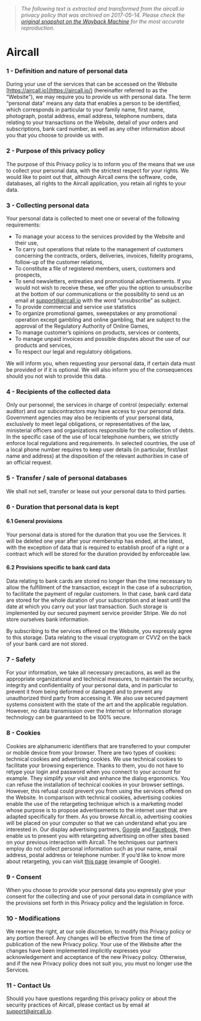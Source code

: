 > *The following text is extracted and transformed from the aircall.io privacy policy that was archived on 2017-05-14. Please check the [original snapshot on the Wayback Machine](https://web.archive.org/web/20170514064305id_/https%3A//aircall.io/privacy) for the most accurate reproduction.*

# Aircall

### 1 - Definition and nature of personal data

During your use of the services that can be accessed on the Website [https://aircall.io](https://aircall.io/) (hereinafter referred to as the “Website”), we may require you to provide us with personal data. The term “personal data” means any data that enables a person to be identified, which corresponds in particular to your family name, first name, photograph, postal address, email address, telephone numbers, data relating to your transactions on the Website, detail of your orders and subscriptions, bank card number, as well as any other information about you that you choose to provide us with.

### 2 - Purpose of this privacy policy

The purpose of this Privacy policy is to inform you of the means that we use to collect your personal data, with the strictest respect for your rights. We would like to point out that, although Aircall owns the software, code, databases, all rights to the Aircall application, you retain all rights to your data.

### 3 - Collecting personal data

Your personal data is collected to meet one or several of the following requirements:

  * To manage your access to the services provided by the Website and their use,
  * To carry out operations that relate to the management of customers concerning the contracts, orders, deliveries, invoices, fidelity programs, follow-up of the customer relations,
  * To constitute a file of registered members, users, customers and prospects,
  * To send newsletters, entreaties and promotional advertisements. If you would not wish to receive these, we offer you the option to unsubscribe at the bottom of our communications or the possibility to send us an email at [support@aircall.io](mailto:support@aircall.io?subject=Unsubscribe) with the word “unsubscribe” as subject.
  * To provide commercial and service use statistics
  * To organize promotional games, sweepstakes or any promotional operation except gambling and online gambling, that are subject to the approval of the Regulatory Authority of Online Games,
  * To manage customer’s opinions on products, services or contents,
  * To manage unpaid invoices and possible disputes about the use of our products and services,
  * To respect our legal and regulatory obligations.



We will inform you, when requesting your personal data, if certain data must be provided or if it is optional. We will also inform you of the consequences should you not wish to provide this data.

### 4 - Recipients of the collected data

Only our personnel, the services in charge of control (especially: external auditor) and our subcontractors may have access to your personal data. Government agencies may also be recipients of your personal data, exclusively to meet legal obligations, or representatives of the law, ministerial officers and organizations responsible for the collection of debts. In the specific case of the use of local telephone numbers, we strictly enforce local regulations and requirements. In selected countries, the use of a local phone number requires to keep user details (in particular, first/last name and address) at the disposition of the relevant authorities in case of an official request.

### 5 - Transfer / sale of personal databases

We shall not sell, transfer or lease out your personal data to third parties.

### 6 - Duration that personal data is kept

#### 6.1 General provisions

Your personal data is stored for the duration that you use the Services. It will be deleted one year after your membership has ended, at the latest, with the exception of data that is required to establish proof of a right or a contract which will be stored for the duration provided by enforceable law.

#### 6.2 Provisions specific to bank card data

Data relating to bank cards are stored no longer than the time necessary to allow the fulfillment of the transaction, except in the case of a subscription, to facilitate the payment of regular customers. In that case, bank card data are stored for the whole duration of your subscription and at least until the date at which you carry out your last transaction. Such storage is implemented by our secured payment service provider Stripe. We do not store ourselves bank information.

By subscribing to the services offered on the Website, you expressly agree to this storage. Data relating to the visual cryptogram or CVV2 on the back of your bank card are not stored. 

### 7 - Safety

For your information, we take all necessary precautions, as well as the appropriate organizational and technical measures, to maintain the security, integrity and confidentiality of your personal data, and in particular to prevent it from being deformed or damaged and to prevent any unauthorized third party from accessing it. We also use secured payment systems consistent with the state of the art and the applicable regulation. However, no data transmission over the Internet or Information storage technology can be guaranteed to be 100% secure.

### 8 - Cookies

Cookies are alphanumeric identifiers that are transferred to your computer or mobile device from your browser. There are two types of cookies: technical cookies and advertising cookies. We use technical cookies to facilitate your browsing experience. Thanks to them, you do not have to retype your login and password when you connect to your account for example. They simplify your visit and enhance the dialog ergonomics. You can refuse the installation of technical cookies in your browser settings. However, this refusal could prevent you from using the services offered on the Website. In comparison with technical cookies, advertising cookies enable the use of the retargeting technique which is a marketing model whose purpose is to propose advertisements to the internet user that are adapted specifically for them. As you browse Aircall.io, advertising cookies will be placed on your computer so that we can understand what you are interested in. Our display advertising partners, [Google](https://www.google.fr/adwords/) and [Facebook](https://www.facebook.com/), then enable us to present you with retargeting advertising on other sites based on your previous interaction with Aircall. The techniques our partners employ do not collect personal information such as your name, email address, postal address or telephone number. If you’d like to know more about retargeting, you can visit [this page](http://www.google.com/ads/innovations/remarketing.html) (example of Google).

### 9 - Consent

When you choose to provide your personal data you expressly give your consent for the collecting and use of your personal data in compliance with the provisions set forth in this Privacy policy and the legislation in force.

### 10 - Modifications

We reserve the right, at our sole discretion, to modify this Privacy policy or any portion thereof. Any changes will be effective from the time of publication of the new Privacy policy. Your use of the Website after the changes have been implemented implicitly expresses your acknowledgement and acceptance of the new Privacy policy. Otherwise, and if the new Privacy policy does not suit you, you must no longer use the Services.

### 11 - Contact Us

Should you have questions regarding this privacy policy or about the security practices of Aircall, please contact us by email at support@aircall.io.
